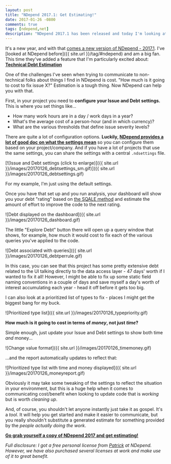 ```yaml
---
layout: post
title: "NDepend 2017.1: Get Estimating!"
date: 2017-01-26 -0800
comments: true
tags: [ndepend,net]
description: "NDepend 2017.1 has been released and today I'm looking at my favorite new feature - technical debt estimation!"
---
```


It's a new year, and with that [comes a new version of NDepend - 2017.1](http://www.ndepend.com/ndepend-v2017). I've [looked at NDepend before]({{ site.url }}/tag/#ndepend) and am a big fan. This time they've added a feature that I'm particularly excited about: [**Technical Debt Estimation**](http://www.ndepend.com/ndepend-v2017#Debt)

One of the challenges I've seen when trying to communicate to non-technical folks about things I find in NDepend is cost. "How much is it going to cost to fix issue X?" Estimation is a tough thing. Now NDepend can help you with that.

First, in your project you need to **configure your Issue and Debt settings.** This is where you set things like...

- How many work hours are in a day / work days in a year?
- What's the average cost of a person-hour (and in which currency)?
- What are the various thresholds that define issue severity levels?

There are quite a lot of configuration options. **Luckily, [NDepend provides a lot of good doc on what the settings mean](http://www.ndepend.com/docs/technical-debt)** so you can configure them based on your project/company. And if you have a lot of projects that use the same settings, you can share the settings with a central `.ndsettings` file.

[![Issue and Debt settings (click to enlarge)]({{ site.url }}/images/20170126_debtsettings_sm.gif)]({{ site.url }}/images/20170126_debtsettings.gif)

For my example, I'm just using the default settings.

Once you have that set up and you run analysis, your dashboard will show you your debt "rating" based on [the SQALE method](http://www.sqale.org/) and estimate the amount of effort to improve the code to the next rating.

![Debt displayed on the dashboard]({{ site.url }}/images/20170126_dashboard.gif)

The little "Explore Debt" button there will open up a query window that shows, for example, how much it would cost to fix each of the various queries you've applied to the code.

![Debt associated with queries]({{ site.url }}/images/20170126_debtperrule.gif)

In this case, you can see that this project has some pretty extensive debt related to the UI talking directly to the data access layer - 47 days' worth if I wanted to fix it all! However, I might be able to fix up some static field naming conventions in a couple of days and save myself a day's worth of interest accumulating each year - head it off before it gets too big.

I can also look at a prioritized list of types to fix - places I might get the biggest bang for my buck.

![Prioritized type list]({{ site.url }}/images/20170126_typepriority.gif)

**How much is it going to cost in terms of _money_, not just _time_?**

Simple enough, just update your Issue and Debt settings to show both time _and_ money...

![Change value format]({{ site.url }}/images/20170126_timemoney.gif)

...and the report automatically updates to reflect that:

![Prioritized type list with time and money displayed]({{ site.url }}/images/20170126_moneyreport.gif)

Obviously it may take some tweaking of the settings to reflect the situation in your environment, but this is a huge help when it comes to communicating cost/benefit when looking to update code that is _working_ but is worth _cleaning up_.

And, of course, you shouldn't let anyone instantly just take it as gospel. It's a _tool_. It will help you get started and make it easier to communicate, but you really shouldn't substitute a generated estimate for something provided by the _people actually doing the work_.

[**Go grab yourself a copy of NDepend 2017 and get estimating!**](http://www.ndepend.com/purchase)

*Full disclosure: I got a free personal license
from [Patrick](https://blog.ndepend.com/author/psmacchia/) at NDepend.
However, we have also purchased several licenses at work and make use of
it to great benefit.*
